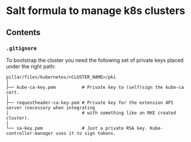 # Salt formula to manage k8s clusters

## Contents

### `.gitignore`

To bootstrap the cluster you need the following set of private keys placed under the right path:

```
pillar/files/kubernetes/<CLUSTER_NAME>/pki
│
├── kube-ca-key.pem          # Private key to (self)sign the kube-ca cert.
│
├── requestheader-ca-key.pem # Private key for the extension API server (necessary when integrating
│                            # with something like an RKE created cluster).
│
└── sa-key.pem               # Just a private RSA key. Kube-controller-manager uses it to sign tokens.

```
